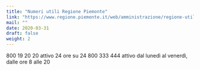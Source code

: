 ```yaml
---
title: "Numeri utili Regione Piemonte"
link: "https://www.regione.piemonte.it/web/amministrazione/regione-utile/call-center/800-333-444-numero-verde-regione-piemonte"
mail: ""
date: 2020-03-31
draft: false
weight: 2
---
```


800 19 20 20 attivo 24 ore su 24 
800 333 444  attivo dal lunedì al venerdì, dalle ore 8 alle 20

